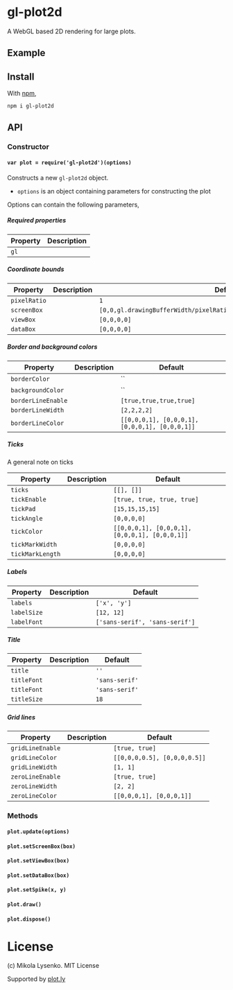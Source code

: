 # gl-plot2d

A WebGL based 2D rendering for large plots.

## Example

## Install

With [npm](http://github.com/gl-vis/gl-plot2d),

```
npm i gl-plot2d
```

## API

### Constructor

#### `var plot = require('gl-plot2d')(options)`
Constructs a new `gl-plot2d` object.

* `options` is an object containing parameters for constructing the plot

Options can contain the following parameters,

##### Required properties

| Property | Description |
|----------|-------------|
| `gl`     |  |

##### Coordinate bounds

| Property | Description | Default |
|----------|-------------|---------|
| `pixelRatio` |  | `1` |
| `screenBox` | | `[0,0,gl.drawingBufferWidth/pixelRatio,gl.drawingBufferHeight/pixelRatio]` |
| `viewBox` | | `[0,0,0,0]` |
| `dataBox` | | `[0,0,0,0]` |

##### Border and background colors

| Property | Description | Default |
|----------|-------------|---------|
| `borderColor` | | `` |
| `backgroundColor` | | `` |
| `borderLineEnable` | | `[true,true,true,true]` |
| `borderLineWidth` | | `[2,2,2,2]` |
| `borderLineColor` | | `[[0,0,0,1], [0,0,0,1], [0,0,0,1], [0,0,0,1]]` |

##### Ticks

A general note on ticks

| Property | Description | Default |
|----------|-------------|---------|
| `ticks` |   | `[[], []]` |
| `tickEnable` |   | `[true, true, true, true]` |
| `tickPad` |   |  `[15,15,15,15]` |
| `tickAngle` |   | `[0,0,0,0]` |
| `tickColor` |   | `[[0,0,0,1], [0,0,0,1], [0,0,0,1], [0,0,0,1]]`
| `tickMarkWidth` |    | `[0,0,0,0]` |
| `tickMarkLength` |    | `[0,0,0,0]` |

##### Labels

| Property | Description | Default |
|----------|-------------|---------|
| `labels` |   | `['x', 'y']` |
| `labelSize` |   | `[12, 12]` |
| `labelFont` |   | `['sans-serif', 'sans-serif']` |

##### Title

| Property | Description | Default |
|----------|-------------|---------|
| `title` |   | `''` |
| `titleFont` |   | `'sans-serif'` |
| `titleFont` |   | `'sans-serif'` |
| `titleSize` |   | `18` |

##### Grid lines

| Property | Description | Default |
|----------|-------------|---------|
| `gridLineEnable` |   | `[true, true]` |
| `gridLineColor` |  | `[[0,0,0,0.5], [0,0,0,0.5]]` |
| `gridLineWidth` |  | `[1, 1]` |
| `zeroLineEnable` |  | `[true, true]` |
| `zeroLineWidth` |  | `[2, 2]` |
| `zeroLineColor` |  | `[[0,0,0,1], [0,0,0,1]]` |

### Methods

#### `plot.update(options)`

#### `plot.setScreenBox(box)`

#### `plot.setViewBox(box)`

#### `plot.setDataBox(box)`

#### `plot.setSpike(x, y)`

#### `plot.draw()`

#### `plot.dispose()`


# License
(c) Mikola Lysenko.  MIT License

Supported by [plot.ly](http://plot.ly)
